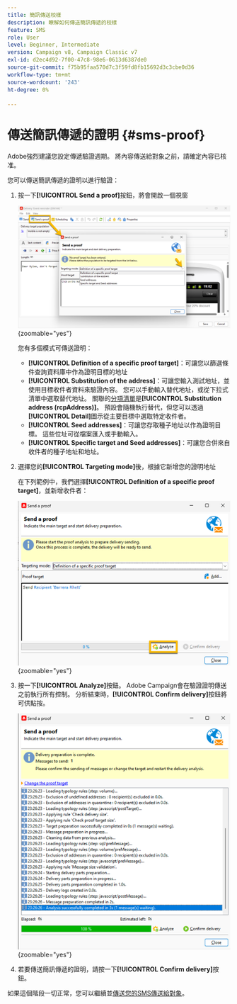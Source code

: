 ```yaml
---
title: 簡訊傳送校樣
description: 瞭解如何傳送簡訊傳遞的校樣
feature: SMS
role: User
level: Beginner, Intermediate
version: Campaign v8, Campaign Classic v7
exl-id: d2ec4d92-7f00-47c8-98e6-0613d6387de0
source-git-commit: f75b95faa570d7c3f59fd8fb15692d3c3cbe0d36
workflow-type: tm+mt
source-wordcount: '243'
ht-degree: 0%

---
```


# 傳送簡訊傳遞的證明 {#sms-proof}

Adobe強烈建議您設定傳遞驗證週期。 將內容傳送給對象之前，請確定內容已核准。

您可以傳送簡訊傳遞的證明以進行驗證：

1. 按一下&#x200B;**[!UICONTROL Send a proof]**&#x200B;按鈕，將會開啟一個視窗

   ![](assets/proof_targeting.png){zoomable="yes"}

   您有多個模式可傳送證明：

   * **[!UICONTROL Definition of a specific proof target]**：可讓您以篩選條件查詢資料庫中作為證明目標的地址
   * **[!UICONTROL Substitution of the address]**：可讓您輸入測試地址，並使用目標收件者資料來驗證內容。 您可以手動輸入替代地址，或從下拉式清單中選取替代地址。 關聯的[分項清單](../../config/enumerations.md)是&#x200B;**[!UICONTROL Substitution address (rcpAddress)]**。
預設會隨機執行替代，但您可以透過&#x200B;**[!UICONTROL Detail]**&#x200B;圖示從主要目標中選取特定收件者。
   * **[!UICONTROL Seed addresses]**：可讓您存取種子地址以作為證明目標。 這些位址可從檔案匯入或手動輸入。
   * **[!UICONTROL Specific target and Seed addresses]**：可讓您合併來自收件者的種子地址和地址。

1. 選擇您的&#x200B;**[!UICONTROL Targeting mode]**&#x200B;後，根據它新增您的證明地址

   在下列範例中，我們選擇&#x200B;**[!UICONTROL Definition of a specific proof target]**，並新增收件者：

   ![](assets/proof_recipient.png){zoomable="yes"}

1. 按一下&#x200B;**[!UICONTROL Analyze]**&#x200B;按鈕。
Adobe Campaign會在驗證證明傳送之前執行所有控制。 分析結束時，**[!UICONTROL Confirm delivery]**&#x200B;按鈕將可供點按。

   ![](assets/proof_analyze.png){zoomable="yes"}

1. 若要傳送簡訊傳遞的證明，請按一下&#x200B;**[!UICONTROL Confirm delivery]**&#x200B;按鈕。

如果這個階段一切正常，您可以繼續並[傳送您的SMS傳送給對象](sms-audience.md)。
